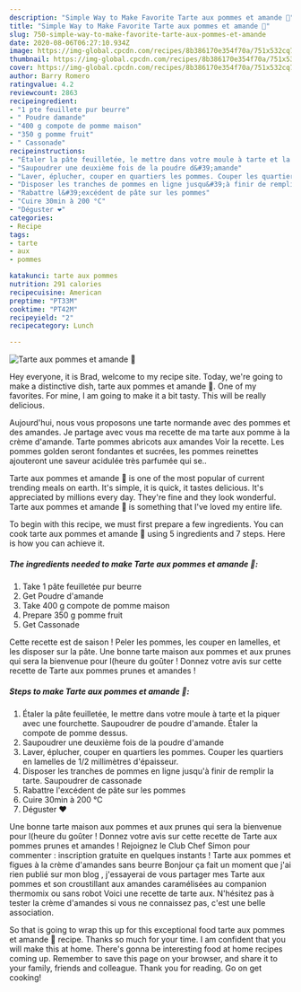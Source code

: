 ```yaml
---
description: "Simple Way to Make Favorite Tarte aux pommes et amande 🍎"
title: "Simple Way to Make Favorite Tarte aux pommes et amande 🍎"
slug: 750-simple-way-to-make-favorite-tarte-aux-pommes-et-amande
date: 2020-08-06T06:27:10.934Z
image: https://img-global.cpcdn.com/recipes/8b386170e354f70a/751x532cq70/tarte-aux-pommes-et-amande-🍎-photo-principale-de-la-recette.jpg
thumbnail: https://img-global.cpcdn.com/recipes/8b386170e354f70a/751x532cq70/tarte-aux-pommes-et-amande-🍎-photo-principale-de-la-recette.jpg
cover: https://img-global.cpcdn.com/recipes/8b386170e354f70a/751x532cq70/tarte-aux-pommes-et-amande-🍎-photo-principale-de-la-recette.jpg
author: Barry Romero
ratingvalue: 4.2
reviewcount: 2863
recipeingredient:
- "1 pte feuillete pur beurre"
- " Poudre damande"
- "400 g compote de pomme maison"
- "350 g pomme fruit"
- " Cassonade"
recipeinstructions:
- "Étaler la pâte feuilletée, le mettre dans votre moule à tarte et la piquer avec une fourchette. Saupoudrer de poudre d&#39;amande. Étaler la compote de pomme dessus."
- "Saupoudrer une deuxième fois de la poudre d&#39;amande"
- "Laver, éplucher, couper en quartiers les pommes. Couper les quartiers en lamelles de 1/2 millimètres d&#39;épaisseur."
- "Disposer les tranches de pommes en ligne jusqu&#39;à finir de remplir la tarte. Saupoudrer de cassonade"
- "Rabattre l&#39;excédent de pâte sur les pommes"
- "Cuire 30min à 200 °C"
- "Déguster ❤️"
categories:
- Recipe
tags:
- tarte
- aux
- pommes

katakunci: tarte aux pommes 
nutrition: 291 calories
recipecuisine: American
preptime: "PT33M"
cooktime: "PT42M"
recipeyield: "2"
recipecategory: Lunch

---
```



![Tarte aux pommes et amande 🍎](https://img-global.cpcdn.com/recipes/8b386170e354f70a/751x532cq70/tarte-aux-pommes-et-amande-🍎-photo-principale-de-la-recette.jpg)

Hey everyone, it is Brad, welcome to my recipe site. Today, we're going to make a distinctive dish, tarte aux pommes et amande 🍎. One of my favorites. For mine, I am going to make it a bit tasty. This will be really delicious.

Aujourd&#39;hui, nous vous proposons une tarte normande avec des pommes et des amandes. Je partage avec vous ma recette de ma tarte aux pomme à la crème d&#39;amande. Tarte pommes abricots aux amandes Voir la recette. Les pommes golden seront fondantes et sucrées, les pommes reinettes ajouteront une saveur acidulée très parfumée qui se..

Tarte aux pommes et amande 🍎 is one of the most popular of current trending meals on earth. It's simple, it is quick, it tastes delicious. It's appreciated by millions every day. They're fine and they look wonderful. Tarte aux pommes et amande 🍎 is something that I've loved my entire life.


To begin with this recipe, we must first prepare a few ingredients. You can cook tarte aux pommes et amande 🍎 using 5 ingredients and 7 steps. Here is how you can achieve it.

<!--inarticleads1-->

##### The ingredients needed to make Tarte aux pommes et amande 🍎:

1. Take 1 pâte feuilletée pur beurre
1. Get  Poudre d&#39;amande
1. Take 400 g compote de pomme maison
1. Prepare 350 g pomme fruit
1. Get  Cassonade


Cette recette est de saison ! Peler les pommes, les couper en lamelles, et les disposer sur la pâte. Une bonne tarte maison aux pommes et aux prunes qui sera la bienvenue pour l(heure du goûter ! Donnez votre avis sur cette recette de Tarte aux pommes prunes et amandes ! 

<!--inarticleads2-->

##### Steps to make Tarte aux pommes et amande 🍎:

1. Étaler la pâte feuilletée, le mettre dans votre moule à tarte et la piquer avec une fourchette. Saupoudrer de poudre d&#39;amande. Étaler la compote de pomme dessus.
1. Saupoudrer une deuxième fois de la poudre d&#39;amande
1. Laver, éplucher, couper en quartiers les pommes. Couper les quartiers en lamelles de 1/2 millimètres d&#39;épaisseur.
1. Disposer les tranches de pommes en ligne jusqu&#39;à finir de remplir la tarte. Saupoudrer de cassonade
1. Rabattre l&#39;excédent de pâte sur les pommes
1. Cuire 30min à 200 °C
1. Déguster ❤️


Une bonne tarte maison aux pommes et aux prunes qui sera la bienvenue pour l(heure du goûter ! Donnez votre avis sur cette recette de Tarte aux pommes prunes et amandes ! Rejoignez le Club Chef Simon pour commenter : inscription gratuite en quelques instants ! Tarte aux pommes et figues à la crème d&#39;amandes sans beurre Bonjour ça fait un moment que j&#39;ai rien publié sur mon blog , j&#39;essayerai de vous partager mes Tarte aux pommes et son croustillant aux amandes caramélisées au companion thermomix ou sans robot Voici une recette de tarte aux. N&#39;hésitez pas à tester la crème d&#39;amandes si vous ne connaissez pas, c&#39;est une belle association. 

So that is going to wrap this up for this exceptional food tarte aux pommes et amande 🍎 recipe. Thanks so much for your time. I am confident that you will make this at home. There's gonna be interesting food at home recipes coming up. Remember to save this page on your browser, and share it to your family, friends and colleague. Thank you for reading. Go on get cooking!
